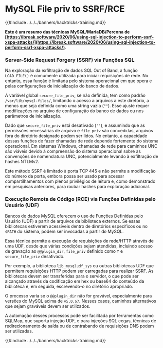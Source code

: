 # MySQL File priv to SSRF/RCE

{{#include ../../../banners/hacktricks-training.md}}

**Este é um resumo das técnicas MySQL/MariaDB/Percona de [https://ibreak.software/2020/06/using-sql-injection-to-perform-ssrf-xspa-attacks/](https://ibreak.software/2020/06/using-sql-injection-to-perform-ssrf-xspa-attacks/)**.

### Server-Side Request Forgery (SSRF) via Funções SQL

Na exploração da exfiltração de dados SQL Out of Band, a função `LOAD_FILE()` é comumente utilizada para iniciar requisições de rede. No entanto, essa função é limitada pelo sistema operacional em que opera e pelas configurações de inicialização do banco de dados.

A variável global `secure_file_priv`, se não definida, tem como padrão `/var/lib/mysql-files/`, limitando o acesso a arquivos a este diretório, a menos que seja definida como uma string vazia (`""`). Esse ajuste requer modificações no arquivo de configuração do banco de dados ou nos parâmetros de inicialização.

Dado que `secure_file_priv` está desativado (`""`), e assumindo que as permissões necessárias de arquivo e `file_priv` são concedidas, arquivos fora do diretório designado podem ser lidos. No entanto, a capacidade dessas funções de fazer chamadas de rede depende fortemente do sistema operacional. Em sistemas Windows, chamadas de rede para caminhos UNC são viáveis devido à compreensão do sistema operacional sobre as convenções de nomenclatura UNC, potencialmente levando à exfiltração de hashes NTLMv2.

Este método SSRF é limitado à porta TCP 445 e não permite a modificação do número da porta, embora possa ser usado para acessar compartilhamentos com plenos privilégios de leitura e, como demonstrado em pesquisas anteriores, para roubar hashes para exploração adicional.

### Execução Remota de Código (RCE) via Funções Definidas pelo Usuário (UDF)

Bancos de dados MySQL oferecem o uso de Funções Definidas pelo Usuário (UDF) a partir de arquivos de biblioteca externos. Se essas bibliotecas estiverem acessíveis dentro de diretórios específicos ou no `$PATH` do sistema, podem ser invocadas a partir do MySQL.

Essa técnica permite a execução de requisições de rede/HTTP através de uma UDF, desde que várias condições sejam atendidas, incluindo acesso de gravação ao `@@plugin_dir`, `file_priv` definido como `Y` e `secure_file_priv` desativado.

Por exemplo, a biblioteca `lib_mysqludf_sys` ou outras bibliotecas UDF que permitem requisições HTTP podem ser carregadas para realizar SSRF. As bibliotecas devem ser transferidas para o servidor, o que pode ser alcançado através da codificação em hex ou base64 do conteúdo da biblioteca e, em seguida, escrevendo-o no diretório apropriado.

O processo varia se o `@@plugin_dir` não for gravável, especialmente para versões do MySQL acima de `v5.0.67`. Nesses casos, caminhos alternativos que sejam graváveis devem ser utilizados.

A automação desses processos pode ser facilitada por ferramentas como SQLMap, que suporta injeção UDF, e para injeções SQL cegas, técnicas de redirecionamento de saída ou de contrabando de requisições DNS podem ser utilizadas.

{{#include ../../../banners/hacktricks-training.md}}
